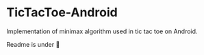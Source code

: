 # TicTacToe-Android
Implementation of minimax algorithm used in tic tac toe on Android.

Readme is under :construction:
